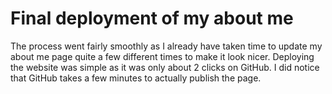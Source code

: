 # Final deployment of my about me

The process went fairly smoothly as I already have taken time to update my about me page quite a few different times to make it look nicer. Deploying the website was simple as it was only about 2 clicks on GitHub. I did notice that GitHub takes a few minutes to actually publish the page.
